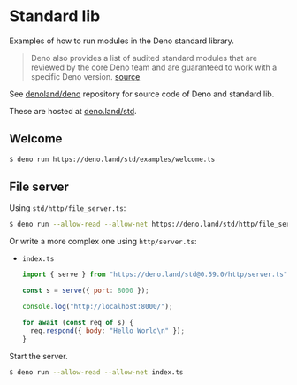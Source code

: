 # Standard lib

Examples of how to run modules in the Deno standard library.

>  Deno also provides a list of audited standard modules that are reviewed by the core Deno team and are guaranteed to work with a specific Deno version. [source](https://deno.land/)

See [denoland/deno](https://github.com/denoland/deno) repository for source code of Deno and standard lib.

These are hosted at [deno.land/std](https://deno.land/std).


## Welcome 

```sh
$ deno run https://deno.land/std/examples/welcome.ts
```


## File server

Using `std/http/file_server.ts`:

```sh
$ deno run --allow-read --allow-net https://deno.land/std/http/file_server.ts
```

Or write a more complex one using `http/server.ts`:

- `index.ts`
    ```javascript
    import { serve } from "https://deno.land/std@0.59.0/http/server.ts";
    
    const s = serve({ port: 8000 });
    
    console.log("http://localhost:8000/");
    
    for await (const req of s) {
      req.respond({ body: "Hello World\n" });
    }
    ```
   
Start the server.

```sh
$ deno run --allow-read --allow-net index.ts
```
